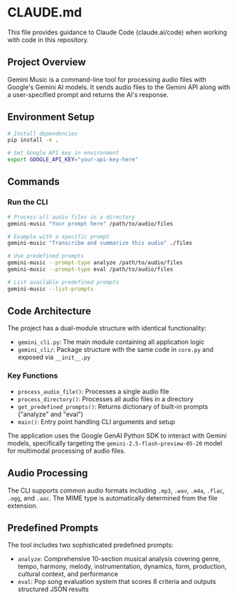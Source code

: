 # CLAUDE.md

This file provides guidance to Claude Code (claude.ai/code) when working with code in this repository.

## Project Overview

Gemini Music is a command-line tool for processing audio files with Google's Gemini AI models. It sends audio files to the Gemini API along with a user-specified prompt and returns the AI's response.

## Environment Setup

```bash
# Install dependencies
pip install -e .

# Set Google API key in environment
export GOOGLE_API_KEY="your-api-key-here"
```

## Commands

### Run the CLI

```bash
# Process all audio files in a directory
gemini-music "Your prompt here" /path/to/audio/files

# Example with a specific prompt
gemini-music "Transcribe and summarize this audio" ./files

# Use predefined prompts
gemini-music --prompt-type analyze /path/to/audio/files
gemini-music --prompt-type eval /path/to/audio/files

# List available predefined prompts
gemini-music --list-prompts
```

## Code Architecture

The project has a dual-module structure with identical functionality:
- `gemini_cli.py`: The main module containing all application logic
- `gemini_cli/`: Package structure with the same code in `core.py` and exposed via `__init__.py`

### Key Functions
- `process_audio_file()`: Processes a single audio file
- `process_directory()`: Processes all audio files in a directory  
- `get_predefined_prompts()`: Returns dictionary of built-in prompts ("analyze" and "eval")
- `main()`: Entry point handling CLI arguments and setup

The application uses the Google GenAI Python SDK to interact with Gemini models, specifically targeting the `gemini-2.5-flash-preview-05-20` model for multimodal processing of audio files.

## Audio Processing

The CLI supports common audio formats including `.mp3`, `.wav`, `.m4a`, `.flac`, `.ogg`, and `.aac`. The MIME type is automatically determined from the file extension.

## Predefined Prompts

The tool includes two sophisticated predefined prompts:
- `analyze`: Comprehensive 10-section musical analysis covering genre, tempo, harmony, melody, instrumentation, dynamics, form, production, cultural context, and performance
- `eval`: Pop song evaluation system that scores 8 criteria and outputs structured JSON results